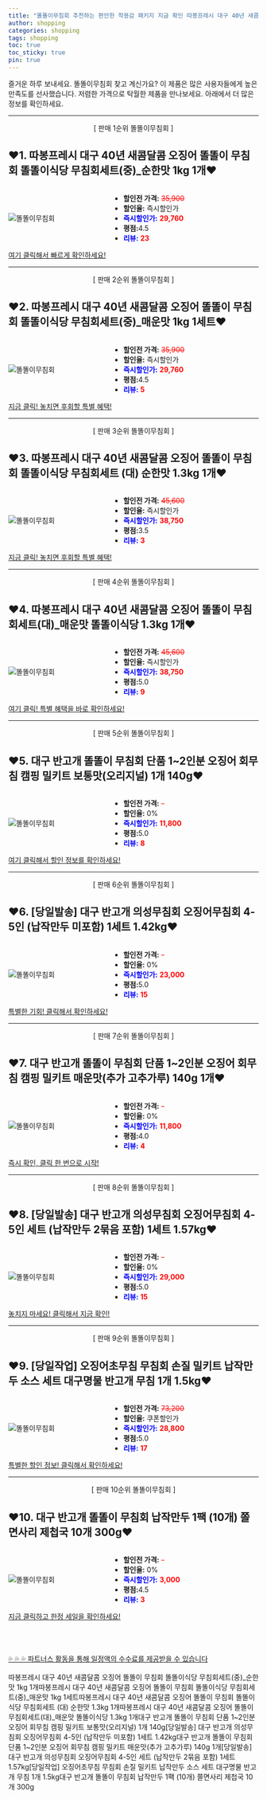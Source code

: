 ```yaml
---
title: "똘똘이무침회 추천하는 편안한 착용감 패키지 지금 확인 따봉프레시 대구 40년 새콤달콤 오징어"
author: shopping
categories: shopping
tags: shopping
toc: true
toc_sticky: true
pin: true
---
```

즐거운 하루 보내세요. 똘똘이무침회 찾고 계신가요? 이 제품은 많은 사용자들에게 높은 만족도를 선사했습니다. 저렴한 가격으로 탁월한 제품을 만나보세요. 아래에서 더 많은 정보를 확인하세요.

---
<p class="toplist" style="margin: 0 auto; display: block; width: fit-content;">[ 판매 1순위 똘똘이무침회 ]</p>

<h2><strong>❤️1. 따봉프레시 대구 40년 새콤달콤 오징어 똘똘이 무침회 똘똘이식당 무침회세트(중)_순한맛 1kg 1개❤️</strong></h2>

<div style="display: flex; align-items: center;">
    <div style="flex: 0.4;">
        <img src="https://thumbnail8.coupangcdn.com/thumbnails/remote/230x230ex/image/vendor_inventory/3f55/79a336c7badfb7dffc6a0a0fc9fb06c5dd1785f4536b68bfa61ec286ec38.png" alt="똘똘이무침회" style="max-width: 100%;">
    </div>
    <div style="flex: 0.6; margin-left: 10px;">
        <ul>
            <li><strong>할인전 가격:</strong> <del style="color: red;">35,900</del></li>
            <li><strong>할인율:</strong> 즉시할인가</li>
            <li><span style='color:blue'><strong>즉시할인가:</strong></span> <span style='color:red'><strong>29,760</strong></span></li>
            <li><strong>평점:</strong>4.5</li>
            <li><span style='color:blue'><strong>리뷰:</strong></span> <span style='color:red'><strong>23</strong></span></li>
        </ul>
    </div>
</div>
<div class="center">
    <a href="https://selin100587.github.io?lptag=AF9450613&subid=githubio&pageKey=7786507392&traceid=V0-153&itemId=19357288455&vendorItemId=86470360014" class="myButton">
        여기 클릭해서 빠르게 확인하세요!
    </a>
</div>


---
<p class="toplist" style="margin: 0 auto; display: block; width: fit-content;">[ 판매 2순위 똘똘이무침회 ]</p>

<h2><strong>❤️2. 따봉프레시 대구 40년 새콤달콤 오징어 똘똘이 무침회 똘똘이식당 무침회세트(중)_매운맛 1kg 1세트❤️</strong></h2>

<div style="display: flex; align-items: center;">
    <div style="flex: 0.4;">
        <img src="https://thumbnail8.coupangcdn.com/thumbnails/remote/230x230ex/image/vendor_inventory/3f55/79a336c7badfb7dffc6a0a0fc9fb06c5dd1785f4536b68bfa61ec286ec38.png" alt="똘똘이무침회" style="max-width: 100%;">
    </div>
    <div style="flex: 0.6; margin-left: 10px;">
        <ul>
            <li><strong>할인전 가격:</strong> <del style="color: red;">35,900</del></li>
            <li><strong>할인율:</strong> 즉시할인가</li>
            <li><span style='color:blue'><strong>즉시할인가:</strong></span> <span style='color:red'><strong>29,760</strong></span></li>
            <li><strong>평점:</strong>4.5</li>
            <li><span style='color:blue'><strong>리뷰:</strong></span> <span style='color:red'><strong>5</strong></span></li>
        </ul>
    </div>
</div>
<div class="center">
    <a href="https://selin100587.github.io?lptag=AF9450613&subid=githubio&pageKey=7788594502&traceid=V0-153&itemId=19357288462&vendorItemId=86470360060" class="myButton">
        지금 클릭! 놓치면 후회할 특별 혜택!
    </a>
</div>


---
<p class="toplist" style="margin: 0 auto; display: block; width: fit-content;">[ 판매 3순위 똘똘이무침회 ]</p>

<h2><strong>❤️3. 따봉프레시 대구 40년 새콤달콤 오징어 똘똘이 무침회 똘똘이식당 무침회세트 (대) 순한맛 1.3kg 1개❤️</strong></h2>

<div style="display: flex; align-items: center;">
    <div style="flex: 0.4;">
        <img src="https://thumbnail8.coupangcdn.com/thumbnails/remote/230x230ex/image/vendor_inventory/3f55/79a336c7badfb7dffc6a0a0fc9fb06c5dd1785f4536b68bfa61ec286ec38.png" alt="똘똘이무침회" style="max-width: 100%;">
    </div>
    <div style="flex: 0.6; margin-left: 10px;">
        <ul>
            <li><strong>할인전 가격:</strong> <del style="color: red;">45,600</del></li>
            <li><strong>할인율:</strong> 즉시할인가</li>
            <li><span style='color:blue'><strong>즉시할인가:</strong></span> <span style='color:red'><strong>38,750</strong></span></li>
            <li><strong>평점:</strong>3.5</li>
            <li><span style='color:blue'><strong>리뷰:</strong></span> <span style='color:red'><strong>3</strong></span></li>
        </ul>
    </div>
</div>
<div class="center">
    <a href="https://selin100587.github.io?lptag=AF9450613&subid=githubio&pageKey=8243696596&traceid=V0-153&itemId=19357288466&vendorItemId=86470360076" class="myButton">
        지금 클릭! 놓치면 후회할 특별 혜택!
    </a>
</div>


---
<p class="toplist" style="margin: 0 auto; display: block; width: fit-content;">[ 판매 4순위 똘똘이무침회 ]</p>

<h2><strong>❤️4. 따봉프레시 대구 40년 새콤달콤 오징어 똘똘이 무침회세트(대)_매운맛 똘똘이식당 1.3kg 1개❤️</strong></h2>

<div style="display: flex; align-items: center;">
    <div style="flex: 0.4;">
        <img src="https://thumbnail8.coupangcdn.com/thumbnails/remote/230x230ex/image/vendor_inventory/3f55/79a336c7badfb7dffc6a0a0fc9fb06c5dd1785f4536b68bfa61ec286ec38.png" alt="똘똘이무침회" style="max-width: 100%;">
    </div>
    <div style="flex: 0.6; margin-left: 10px;">
        <ul>
            <li><strong>할인전 가격:</strong> <del style="color: red;">45,600</del></li>
            <li><strong>할인율:</strong> 즉시할인가</li>
            <li><span style='color:blue'><strong>즉시할인가:</strong></span> <span style='color:red'><strong>38,750</strong></span></li>
            <li><strong>평점:</strong>5.0</li>
            <li><span style='color:blue'><strong>리뷰:</strong></span> <span style='color:red'><strong>9</strong></span></li>
        </ul>
    </div>
</div>
<div class="center">
    <a href="https://selin100587.github.io?lptag=AF9450613&subid=githubio&pageKey=8243675080&traceid=V0-153&itemId=19357288459&vendorItemId=86470360028" class="myButton">
        여기 클릭! 특별 혜택을 바로 확인하세요!
    </a>
</div>


---
<p class="toplist" style="margin: 0 auto; display: block; width: fit-content;">[ 판매 5순위 똘똘이무침회 ]</p>

<h2><strong>❤️5. 대구 반고개 똘똘이 무침회 단품 1~2인분 오징어 회무침 캠핑 밀키트 보통맛(오리지널) 1개 140g❤️</strong></h2>

<div style="display: flex; align-items: center;">
    <div style="flex: 0.4;">
        <img src="https://thumbnail9.coupangcdn.com/thumbnails/remote/230x230ex/image/vendor_inventory/f124/64b61f103e3e36a536e4ec9e5f214d65798db78755924c787a043bbb16c5.jpeg" alt="똘똘이무침회" style="max-width: 100%;">
    </div>
    <div style="flex: 0.6; margin-left: 10px;">
        <ul>
            <li><strong>할인전 가격:</strong> <del style="color: red;">-</del></li>
            <li><strong>할인율:</strong> 0%</li>
            <li><span style='color:blue'><strong>즉시할인가:</strong></span> <span style='color:red'><strong>11,800</strong></span></li>
            <li><strong>평점:</strong>5.0</li>
            <li><span style='color:blue'><strong>리뷰:</strong></span> <span style='color:red'><strong>8</strong></span></li>
        </ul>
    </div>
</div>
<div class="center">
    <a href="https://selin100587.github.io?lptag=AF9450613&subid=githubio&pageKey=6956077439&traceid=V0-153&itemId=16917537728&vendorItemId=84095452877" class="myButton">
        여기 클릭해서 할인 정보를 확인하세요!
    </a>
</div>


---
<p class="toplist" style="margin: 0 auto; display: block; width: fit-content;">[ 판매 6순위 똘똘이무침회 ]</p>

<h2><strong>❤️6. [당일발송] 대구 반고개 의성무침회 오징어무침회 4-5인 (납작만두 미포함) 1세트 1.42kg❤️</strong></h2>

<div style="display: flex; align-items: center;">
    <div style="flex: 0.4;">
        <img src="https://thumbnail9.coupangcdn.com/thumbnails/remote/230x230ex/image/vendor_inventory/96a9/3089b6b84078e18953ef60659d9ae6d49c85d37fc971cb39c1331b3b20a3.jpg" alt="똘똘이무침회" style="max-width: 100%;">
    </div>
    <div style="flex: 0.6; margin-left: 10px;">
        <ul>
            <li><strong>할인전 가격:</strong> <del style="color: red;">-</del></li>
            <li><strong>할인율:</strong> 0%</li>
            <li><span style='color:blue'><strong>즉시할인가:</strong></span> <span style='color:red'><strong>23,000</strong></span></li>
            <li><strong>평점:</strong>5.0</li>
            <li><span style='color:blue'><strong>리뷰:</strong></span> <span style='color:red'><strong>15</strong></span></li>
        </ul>
    </div>
</div>
<div class="center">
    <a href="https://selin100587.github.io?lptag=AF9450613&subid=githubio&pageKey=7816380121&traceid=V0-153&itemId=21216944096&vendorItemId=88278085908" class="myButton">
        특별한 기회! 클릭해서 확인하세요!
    </a>
</div>


---
<p class="toplist" style="margin: 0 auto; display: block; width: fit-content;">[ 판매 7순위 똘똘이무침회 ]</p>

<h2><strong>❤️7. 대구 반고개 똘똘이 무침회 단품 1~2인분 오징어 회무침 캠핑 밀키트 매운맛(추가 고추가루) 140g 1개❤️</strong></h2>

<div style="display: flex; align-items: center;">
    <div style="flex: 0.4;">
        <img src="https://thumbnail9.coupangcdn.com/thumbnails/remote/230x230ex/image/vendor_inventory/f124/64b61f103e3e36a536e4ec9e5f214d65798db78755924c787a043bbb16c5.jpeg" alt="똘똘이무침회" style="max-width: 100%;">
    </div>
    <div style="flex: 0.6; margin-left: 10px;">
        <ul>
            <li><strong>할인전 가격:</strong> <del style="color: red;">-</del></li>
            <li><strong>할인율:</strong> 0%</li>
            <li><span style='color:blue'><strong>즉시할인가:</strong></span> <span style='color:red'><strong>11,800</strong></span></li>
            <li><strong>평점:</strong>4.0</li>
            <li><span style='color:blue'><strong>리뷰:</strong></span> <span style='color:red'><strong>4</strong></span></li>
        </ul>
    </div>
</div>
<div class="center">
    <a href="https://selin100587.github.io?lptag=AF9450613&subid=githubio&pageKey=7837099396&traceid=V0-153&itemId=16917537730&vendorItemId=84095452890" class="myButton">
        즉시 확인, 클릭 한 번으로 시작!
    </a>
</div>


---
<p class="toplist" style="margin: 0 auto; display: block; width: fit-content;">[ 판매 8순위 똘똘이무침회 ]</p>

<h2><strong>❤️8. [당일발송] 대구 반고개 의성무침회 오징어무침회 4-5인 세트 (납작만두 2묶음 포함) 1세트 1.57kg❤️</strong></h2>

<div style="display: flex; align-items: center;">
    <div style="flex: 0.4;">
        <img src="https://thumbnail6.coupangcdn.com/thumbnails/remote/230x230ex/image/vendor_inventory/41fa/53e7411424d3b78479115775c252053d5897c33cc540d4b69ad73047ae49.jpg" alt="똘똘이무침회" style="max-width: 100%;">
    </div>
    <div style="flex: 0.6; margin-left: 10px;">
        <ul>
            <li><strong>할인전 가격:</strong> <del style="color: red;">-</del></li>
            <li><strong>할인율:</strong> 0%</li>
            <li><span style='color:blue'><strong>즉시할인가:</strong></span> <span style='color:red'><strong>29,000</strong></span></li>
            <li><strong>평점:</strong>5.0</li>
            <li><span style='color:blue'><strong>리뷰:</strong></span> <span style='color:red'><strong>15</strong></span></li>
        </ul>
    </div>
</div>
<div class="center">
    <a href="https://selin100587.github.io?lptag=AF9450613&subid=githubio&pageKey=7816380121&traceid=V0-153&itemId=23557036535&vendorItemId=88278071084" class="myButton">
        놓치지 마세요! 클릭해서 지금 확인!
    </a>
</div>


---
<p class="toplist" style="margin: 0 auto; display: block; width: fit-content;">[ 판매 9순위 똘똘이무침회 ]</p>

<h2><strong>❤️9. [당일작업] 오징어초무침 무침회 손질 밀키트 납작만두 소스 세트 대구명물 반고개 무침 1개 1.5kg❤️</strong></h2>

<div style="display: flex; align-items: center;">
    <div style="flex: 0.4;">
        <img src="https://thumbnail6.coupangcdn.com/thumbnails/remote/230x230ex/image/vendor_inventory/7ee9/da1fdbc3affbc37a20bc23852b80fb64ce306ca8172ff01a678ffb136196.jpg" alt="똘똘이무침회" style="max-width: 100%;">
    </div>
    <div style="flex: 0.6; margin-left: 10px;">
        <ul>
            <li><strong>할인전 가격:</strong> <del style="color: red;">73,200</del></li>
            <li><strong>할인율:</strong> 쿠폰할인가</li>
            <li><span style='color:blue'><strong>즉시할인가:</strong></span> <span style='color:red'><strong>28,800</strong></span></li>
            <li><strong>평점:</strong>5.0</li>
            <li><span style='color:blue'><strong>리뷰:</strong></span> <span style='color:red'><strong>17</strong></span></li>
        </ul>
    </div>
</div>
<div class="center">
    <a href="https://selin100587.github.io?lptag=AF9450613&subid=githubio&pageKey=8084625042&traceid=V0-153&itemId=22811783761&vendorItemId=89846656189" class="myButton">
        특별한 할인 정보! 클릭해서 확인하세요!
    </a>
</div>


---
<p class="toplist" style="margin: 0 auto; display: block; width: fit-content;">[ 판매 10순위 똘똘이무침회 ]</p>

<h2><strong>❤️10. 대구 반고개 똘똘이 무침회 납작만두 1팩 (10개) 쫄면사리 제첩국 10개 300g❤️</strong></h2>

<div style="display: flex; align-items: center;">
    <div style="flex: 0.4;">
        <img src="https://thumbnail10.coupangcdn.com/thumbnails/remote/230x230ex/image/vendor_inventory/99ca/8391d2b724de26d948f6d4f6cda55403d3e2060550bb29ca9ae9a467e02e.jpg" alt="똘똘이무침회" style="max-width: 100%;">
    </div>
    <div style="flex: 0.6; margin-left: 10px;">
        <ul>
            <li><strong>할인전 가격:</strong> <del style="color: red;">-</del></li>
            <li><strong>할인율:</strong> 0%</li>
            <li><span style='color:blue'><strong>즉시할인가:</strong></span> <span style='color:red'><strong>3,000</strong></span></li>
            <li><strong>평점:</strong>4.5</li>
            <li><span style='color:blue'><strong>리뷰:</strong></span> <span style='color:red'><strong>3</strong></span></li>
        </ul>
    </div>
</div>
<div class="center">
    <a href="https://selin100587.github.io?lptag=AF9450613&subid=githubio&pageKey=6905530056&traceid=V0-153&itemId=16622724332&vendorItemId=84095505653" class="myButton">
        지금 클릭하고 한정 세일을 확인하세요!
    </a>
</div>

<br><br><br>[💦 💦 💦 파트너스 활동을 통해 일정액의 수수료를 제공받을 수 있습니다](https://link.coupang.com/a/bcpT2c)<br><br>따봉프레시 대구 40년 새콤달콤 오징어 똘똘이 무침회 똘똘이식당 무침회세트(중)_순한맛 1kg 1개따봉프레시 대구 40년 새콤달콤 오징어 똘똘이 무침회 똘똘이식당 무침회세트(중)_매운맛 1kg 1세트따봉프레시 대구 40년 새콤달콤 오징어 똘똘이 무침회 똘똘이식당 무침회세트 (대) 순한맛 1.3kg 1개따봉프레시 대구 40년 새콤달콤 오징어 똘똘이 무침회세트(대)_매운맛 똘똘이식당 1.3kg 1개대구 반고개 똘똘이 무침회 단품 1~2인분 오징어 회무침 캠핑 밀키트 보통맛(오리지널) 1개 140g[당일발송] 대구 반고개 의성무침회 오징어무침회 4-5인 (납작만두 미포함) 1세트 1.42kg대구 반고개 똘똘이 무침회 단품 1~2인분 오징어 회무침 캠핑 밀키트 매운맛(추가 고추가루) 140g 1개[당일발송] 대구 반고개 의성무침회 오징어무침회 4-5인 세트 (납작만두 2묶음 포함) 1세트 1.57kg[당일작업] 오징어초무침 무침회 손질 밀키트 납작만두 소스 세트 대구명물 반고개 무침 1개 1.5kg대구 반고개 똘똘이 무침회 납작만두 1팩 (10개) 쫄면사리 제첩국 10개 300g